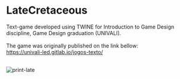 # LateCretaceous
Text-game developed using TWINE for Introduction to Game Design discipline, Game Design graduation (UNIVALI).<br><br>
The game was originally published on the link bellow:<br>
https://univali-led.gitlab.io/jogos-texto/<br><br>

![print-late](https://github.com/Pixelikas/Late-Cretaceous/assets/67108278/a072d548-25e7-4d39-9a5d-0b28cca65452)
